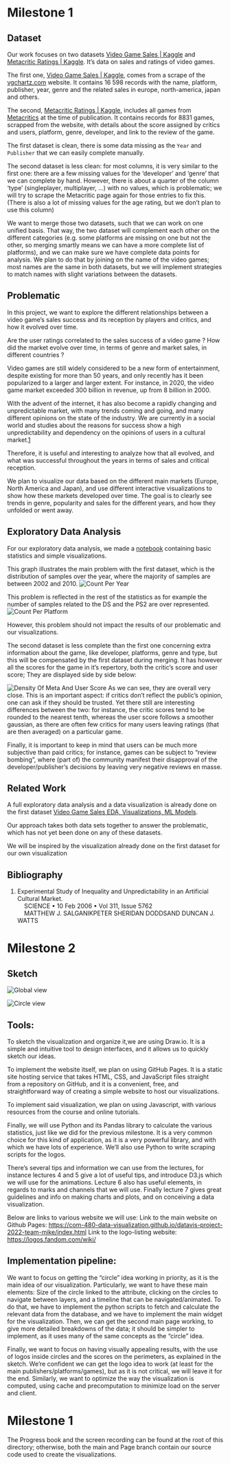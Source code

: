 # Milestone 1

## Dataset
Our work focuses on two datasets [Video Game Sales | Kaggle](https://www.kaggle.com/datasets/gregorut/videogamesales) and [Metacritic Ratings | Kaggle](https://www.kaggle.com/datasets/xcherry/games-of-all-time-from-metacritic). It’s data on sales and ratings of video games.

The first one, [Video Game Sales | Kaggle](https://www.kaggle.com/datasets/gregorut/videogamesales), comes from a scrape of the [vgchartz.com](https://vgchartz.com) website. It contains 16 598 records with the name, platform, publisher, year, genre and the related sales in europe, north-america, japan and others.

The second, [Metacritic Ratings | Kaggle](https://www.kaggle.com/datasets/xcherry/games-of-all-time-from-metacritic), includes all games from [Metacritics](https://www.metacritic.com/browse/games/score/metascore/all/all/filtered) at the time of publication. It contains records for 8831 games, scrapped from the website, with details about the score assigned by critics and users, platform, genre, developer, and link to the review of the game.

The first dataset is clean, there is some data missing as the `Year` and `Publisher` that we can easily complete manually.

The second dataset is less clean: for most columns, it is very similar to the first one: there are a few missing values for the ‘developer’ and ‘genre’ that we can complete by hand. However, there is about a quarter of the column ‘type’ (singleplayer, multiplayer, …) with no values, which is problematic; we will try to scrape the Metacritic page again for those entries to fix this. (There is also a lot of missing values for the age rating, but we don’t plan to use this column)

We want to merge those two datasets, such that we can work on one unified basis. That way, the two dataset will complement each other on the different categories (e.g. some platforms are missing on one but not the other, so merging smartly means we can have a more complete list of platforms), and we can make sure we have complete data points for analysis. We plan to do that by joining on the name of the video games; most names are the same in both datasets, but we will implement strategies to match names with slight variations between the datasets.

## Problematic
In this project, we want to explore the different relationships between a video game’s sales success and its reception by players and critics, and how it evolved over time.

Are the user ratings correlated to the sales success of a video game ? How did the market evolve over time, in terms of genre and market sales, in different countries ?

Video games are still widely considered to be a new form of entertainment, despite existing for more than 50 years, and only recently has it been popularized to a larger and larger extent. For instance, in 2020, the video game market exceeded 300 billion in revenue, up from 8 billion in 2000. 

With the advent of the internet, it has also become a rapidly changing and unpredictable market, with many trends coming and going, and many different opinions on the state of the industry. We are currently in a social world and studies about the reasons for success show a high unpredictability and dependency on the opinions of users in a cultural market.[1](#bibliography)

Therefore, it is useful and interesting to analyze how that all evolved, and what was successful throughout the years in terms of sales and critical reception.

We plan to visualize our data based on the different main markets (Europe, North America and Japan), and use different interactive visualizations to show how these markets developed over time. The goal is to clearly see trends in genre, popularity and sales for the different years, and how they unfolded or went away.

## Exploratory Data Analysis

For our exploratory data analysis, we made a [notebook](code/data_exploration.ipynb) containing basic statistics and simple visualizations.

This graph illustrates the main problem with the first dataset, which is the distribution of samples over the year, where the majority of samples are between 2002 and 2010.
![Count Per Year](img/Count_Sales_Per_Year.png)

This problem is reflected in the rest of the statistics as for example the number of samples related to the DS and the PS2 are over represented.
![Count Per Platform](img/Count_Sales_Per_Platform.png)

However, this problem should not impact the results of our problematic and our visualizations.

The second dataset is less complete than the first one concerning extra information about the game, like developer, platforms, genre and type, but this will be compensated by the first dataset during merging. 
It has however all the scores for the game in it’s repertory, both the critic’s score and user score; They are displayed side by side below:

![Density Of Meta And User Score](img/Density_Of_Meta_And_User_Score.png)
As we can see, they are overall very close. This is an important aspect: if critics don’t reflect the public’s opinion, one can ask if they should be trusted. Yet there still are interesting differences between the two: for instance, the critic scores tend to be rounded to the nearest tenth, whereas the user score follows a smoother gaussian, as there are often few critics for many users leaving ratings (that are then averaged) on a particular game.

Finally, it is important to keep in mind that users can be much more subjective than paid critics; for instance, games can be subject to “review bombing”, where (part of) the community manifest their disapproval of the developer/publisher’s decisions by leaving very negative reviews en masse.

## Related Work
A full exploratory data analysis and a data visualization is already done on the first dataset [Video Game Sales EDA, Visualizations, ML Models](https://www.kaggle.com/code/vikasukani/video-game-sales-eda-visualizations-ml-models/notebook).

Our approach takes both data sets together to answer the problematic, which has not yet been done on any of these datasets.

We will be inspired by the visualization already done on the first dataset for our own visualization

## Bibliography
1. Experimental Study of Inequality and Unpredictability in an Artificial Cultural Market.
<br>&nbsp;&nbsp;&nbsp;
SCIENCE • 10 Feb 2006 • Vol 311, Issue 5762
<br>&nbsp;&nbsp;&nbsp;
MATTHEW J. SALGANIKPETER SHERIDAN DODDSAND DUNCAN J. WATTS

# Milestone 2

## Sketch

![Global view](img/Global.png)

![Circle view](img/Circles.png)

## Tools:
To sketch the visualization and organize it,we are using Draw.io. It is a simple and intuitive tool to design interfaces, and it allows us to quickly sketch our ideas.

To implement the website itself, we plan on using GitHub Pages. It is a static site hosting service that takes HTML, CSS, and JavaScript files straight from a repository on GitHub, and it is a convenient, free, and straightforward way of creating a simple website to host our visualizations.

To implement said visualization, we plan on using Javascript, with various resources from the course and online tutorials.

Finally, we will use Python and its Pandas library to calculate the various statistics, just like we did for the previous milestone. It is a very common choice for this kind of application, as it is a very powerful library, and with which we have lots of experience. We’ll also use Python to write scraping scripts for the logos.

There’s several tips and information we can use from the lectures, for instance lectures 4 and 5 give a lot of useful tips, and introduce D3.js which we will use for the animations. Lecture 6 also has useful elements, in regards to marks and channels that we will use. Finally lecture 7 gives great guidelines and info on making charts and plots, and on conceiving a data visualization.

Below are links to various website we will use:
Link to the main website on Github Pages: https://com-480-data-visualization.github.io/datavis-project-2022-team-mike/index.html
Link to the logo-listing website: https://logos.fandom.com/wiki/


## Implementation pipeline:
We want to focus on getting the “circle” idea working in priority, as it is the main idea of our visualization. Particularly, we want to have these main elements: Size of the circle linked to the attribute, clicking on the circles to navigate between layers, and a timeline that can be navigated/animated. To do that, we have to implement the python scripts to fetch and calculate the relevant data from the database, and we have to implement the main widget for the visualization. 
Then, we can get the second main page working, to give more detailed breakdowns of the data; it should be simpler to implement, as it uses many of the same concepts as the “circle” idea.

Finally, we want to focus on having visually appealing results, with the use of logos inside circles and the scores on the perimeters, as explained in the sketch. We’re confident we can get the logo idea to work (at least for the main publishers/platforms/games), but as it is not critical, we will leave it for the end. Similarly, we want to optimize the way the visualization is computed, using cache and precomputation to minimize load on the server and client.

# Milestone 1

The Progress book and the screen recording can be found at the root of this directory; otherwise, both the main and Page branch contain our source code used to create the visualizations.
